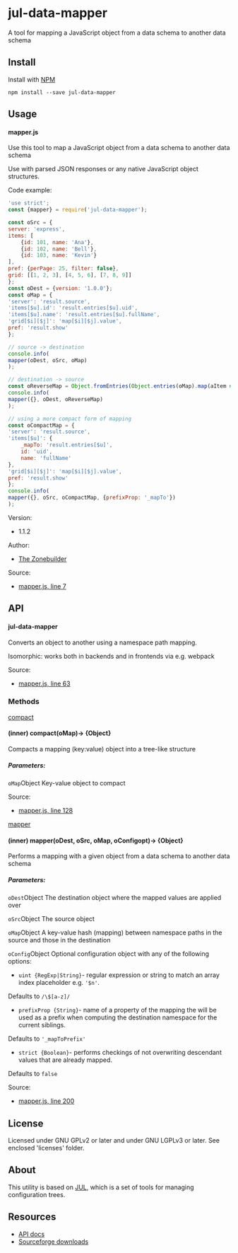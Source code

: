 # jul-data-mapper

A tool for mapping a JavaScript object from a data schema to another data schema

## Install

Install with [NPM](https://www.npmjs.com/)

`npm install --save jul-data-mapper`

## Usage

#### mapper.js

Use this tool to map a JavaScript object from a data schema to another data schema

Use with parsed JSON responses or any native JavaScript object structures.

Code example:
```js
'use strict';
const {mapper} = require('jul-data-mapper');

const oSrc = {
server: 'express',
items: [
    {id: 101, name: 'Ana'},
    {id: 102, name: 'Bell'},
    {id: 103, name: 'Kevin'}
],
pref: {perPage: 25, filter: false},
grid: [[1, 2, 3], [4, 5, 6], [7, 8, 9]]
};
const oDest = {version: '1.0.0'};
const oMap = {
'server': 'result.source',
'items[$u].id': 'result.entries[$u].uid',
'items[$u].name': 'result.entries[$u].fullName',
'grid[$i][$j]': 'map[$i][$j].value',
pref: 'result.show'
};

// source -> destination
console.info(
mapper(oDest, oSrc, oMap)
);

// destination -> source
const oReverseMap = Object.fromEntries(Object.entries(oMap).map(aItem =>aItem.reverse()));
console.info(
mapper({}, oDest, oReverseMap)
);

// using a more compact form of mapping
const oCompactMap = {
'server': 'result.source',
'items[$u]': {
    _mapTo: 'result.entries[$u]',
    id: 'uid',
    name: 'fullName'
},
'grid[$i][$j]': 'map[$i][$j].value',
pref: 'result.show'
};
console.info(
mapper({}, oSrc, oCompactMap, {prefixProp: '_mapTo'})
);

```
Version:
- 1.1.2

Author:
- [The Zonebuilder](https://www.google.com/search?hl=en&amp;num=50&amp;start=0&amp;safe=0&amp;filter=0&amp;nfpr=1&amp;q=The+Zonebuilder+web+development+programming+IT+society+philosophy+politics)

Source:
- [mapper.js, line 7](source/lib/mapper.js#L7)

## API

#### jul-data-mapper

Converts an object to another using a namespace path mapping.

Isomorphic: works both in backends and in frontends via e.g. webpack

Source:
- [mapper.js, line 63](source/lib/mapper.js#L63)

### Methods
[compact](#~compact)
#### (inner) compact(oMap)&rarr; {Object}

Compacts a mapping (key:value) object into a tree-like structure

##### Parameters:
`oMap`Object
Key-value object to compact

Source:
- [mapper.js, line 128](source/lib/mapper.js#L128)

[mapper](#~mapper)
#### (inner) mapper(oDest, oSrc, oMap, oConfigopt)&rarr; {Object}

Performs a mapping with a given object from a data schema to another data schema

##### Parameters:
`oDest`Object
The destination object where the mapped values are applied over

`oSrc`Object
The source object

`oMap`Object
A key-value hash (mapping) between namespace paths in the source and those in the destination

`oConfig`Object
<optional>
Optional configuration object with any of the following options:
- `uint {RegExp|String}`- regular expression or string to match an array index
placeholder e.g. `'$n'`. 

Defaults to `/\$[a-z]/`
- `prefixProp {String}`- name of a property of the mapping the will be used
as a prefix when computing the destination namespace for the current siblings.

Defaults to `'_mapToPrefix'`
- `strict {Boolean}`- performs checkings of not overwriting descendant values
that are already mapped. 

Defaults to `false`

Source:
- [mapper.js, line 200](source/lib/mapper.js#L200)

## License

Licensed under GNU GPLv2 or later and under GNU LGPLv3 or later. See enclosed 'licenses' folder.

## About

This utility is based on [JUL](https://www.npmjs.com/package/jul), 
which is a set of tools for managing configuration trees.

## Resources

- [API docs](https://zonebuilder.github.io/data-mapper/docs/)
- [Sourceforge downloads](https://sourceforge.net/u/zonebuilder/)

